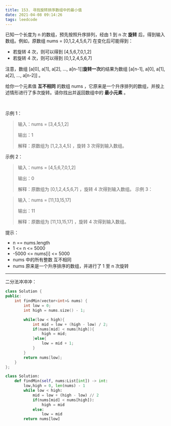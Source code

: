 ```yaml
---
title: 153. 寻找旋转排序数组中的最小值
date: 2021-04-08 09:14:26
tags: leedcode
---
```



已知一个长度为 n 的数组，预先按照升序排列，经由 1 到 n 次 **旋转** 后，得到输入数组。例如，原数组 nums = [0,1,2,4,5,6,7] 在变化后可能得到：
- 若旋转 4 次，则可以得到 [4,5,6,7,0,1,2]
- 若旋转 4 次，则可以得到 [0,1,2,4,5,6,7]

<!-- more -->

注意，数组 [a[0], a[1], a[2], ..., a[n-1]]**旋转一次**的结果为数组 [a[n-1], a[0], a[1], a[2], ..., a[n-2]] 。

给你一个元素值 **互不相同** 的数组 nums ，它原来是一个升序排列的数组，并按上述情形进行了多次旋转。请你找出并返回数组中的 **最小元素** 。

 

示例 1：

>输入：nums = [3,4,5,1,2]
>
>输出：1
>
>解释：原数组为 [1,2,3,4,5] ，旋转 3 次得到输入数组。

示例 2：

>输入：nums = [4,5,6,7,0,1,2]
>
>输出：0
>
>解释：原数组为 [0,1,2,4,5,6,7] ，旋转 4 次得到输入数组。
示例 3：

>输入：nums = [11,13,15,17]
>
>输出：11
>
>解释：原数组为 [11,13,15,17] ，旋转 4 次得到输入数组。
 

提示：

- n == nums.length
- 1 <= n <= 5000
- -5000 <= nums[i] <= 5000
- nums 中的所有整数 互不相同
- nums 原来是一个升序排序的数组，并进行了 1 至 n 次旋转

------

二分法冲冲冲：

```c++
class Solution {
public:
    int findMin(vector<int>& nums) {
        int low = 0;
        int high = nums.size() - 1;

        while(low < high){
            int mid = low + (high - low) / 2;
            if(nums[mid] < nums[high]){
                high = mid;
            }else{
                low = mid + 1;
            }
        }
        return nums[low];
    }
};
```

```python
class Solution:
    def findMin(self, nums:List[int]) -> int:
        low,high = 0, len(nums) - 1
        while low < high:
            mid = low + (high - low) // 2
            if(nums[mid] < nums[high]):
                high = mid
            else:
                low = mid
        return nums[low]
```